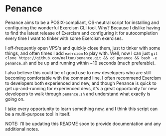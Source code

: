 # Penance
Penance aims to be a POSIX-compliant, OS-neutral script for installing and configuring  the wonderful Exercism CLI tool. Why? Because I dislike having to find the latest release of Exercism and configuring it for autocompletion every time I want to tinker with some Exercism exercises. 

I off-frequently open VPS's and quickly close them, just to tinker with some things, and often times I add `exercism` to play with. Well, now I can just
`git clone https://github.com/naltun/penance.git && cd penance && bash -e penance.sh` and be up and running within ~10 seconds (much preferable).

I also believe this could be of good use to new developers who are still becoming comfortable with the command line. I often recommend Exercism to developers both experienced and new, and though Penance is quick to get up-and-running for experienced devs, it's a great opportunity for new developers to walk through `penance.sh` and understand what exactly is going on. 

I take every opportunity to learn something new, and I think this script can be a multi-purpose tool in itself.

NOTE: I'll be updating this README soon to provide documentation and any additional notes.

